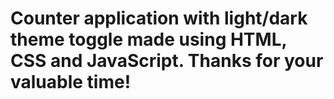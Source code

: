 # Counter application with light/dark theme toggle made using HTML, CSS and JavaScript. Thanks for your valuable time!
